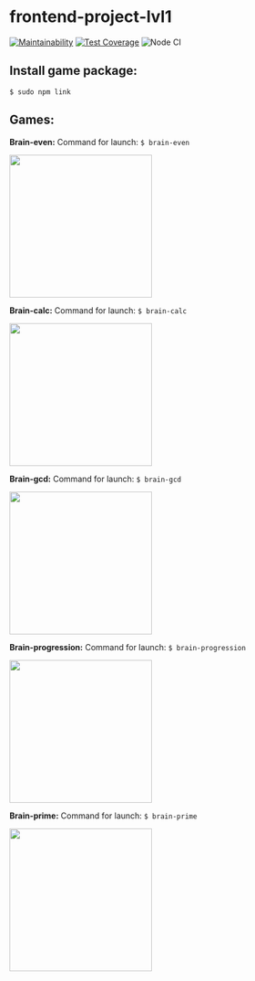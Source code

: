 # frontend-project-lvl1

[![Maintainability](https://api.codeclimate.com/v1/badges/a99a88d28ad37a79dbf6/maintainability)](https://codeclimate.com/github/codeclimate/codeclimate/maintainability)
[![Test Coverage](https://api.codeclimate.com/v1/badges/a99a88d28ad37a79dbf6/test_coverage)](https://codeclimate.com/github/codeclimate/codeclimate/test_coverage)
![Node CI](https://github.com/sdwayy/frontend-project-lvl1/workflows/Node%20CI/badge.svg?branch=master)

##  Install game package:
  `$ sudo npm link`

## Games:
**Brain-even:**
Command for launch: `$ brain-even`

<a href="https://asciinema.org/a/9WCCk6Y9Wvka43cSKgP6dYNIi" target="_blank"><img src="https://asciinema.org/a/9WCCk6Y9Wvka43cSKgP6dYNIi.svg"  width=250/></a>

**Brain-calc:**
Command for launch: `$ brain-calc`   

<a href="https://asciinema.org/a/PEXjlrihbkyFUeA9A8UHXKulG" target="_blank"><img src="https://asciinema.org/a/PEXjlrihbkyFUeA9A8UHXKulG.svg" width=250/></a>

**Brain-gcd:**
Command for launch: `$ brain-gcd`

<a href="https://asciinema.org/a/QWQWWR0FZAv2tm8WhskPWGSgh" target="_blank"><img src="https://asciinema.org/a/QWQWWR0FZAv2tm8WhskPWGSgh.svg" width=250/></a>

**Brain-progression:**
Command for launch: `$ brain-progression`

<a href="https://asciinema.org/a/7DOUJ3G7m2uJWECfiFI0rES6Y" target="_blank"><img src="https://asciinema.org/a/7DOUJ3G7m2uJWECfiFI0rES6Y.svg" width=250/></a>

**Brain-prime:**
Command for launch: `$ brain-prime`

<a href="https://asciinema.org/a/ABewf5EUe26ALZtvS5aO6ZvEO" target="_blank"><img src="https://asciinema.org/a/ABewf5EUe26ALZtvS5aO6ZvEO.svg" width=250/></a>
